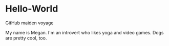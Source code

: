 # Hello-World
GitHub maiden voyage

My name is Megan. I'm an introvert who likes yoga and video games. Dogs are pretty cool, too.
